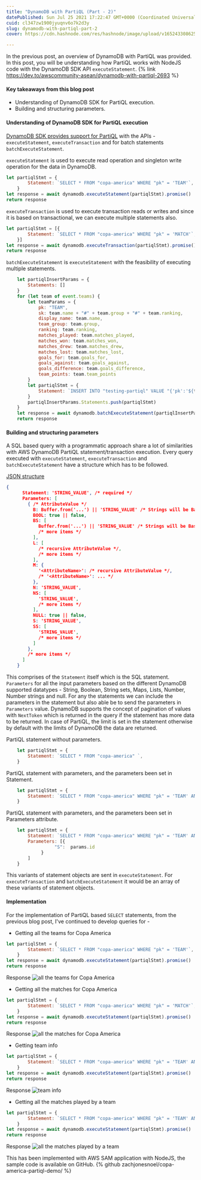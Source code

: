 ```yaml
---
title: "DynamoDB with PartiQL (Part - 2)"
datePublished: Sun Jul 25 2021 17:22:47 GMT+0000 (Coordinated Universal Time)
cuid: cl347zw1900jyuqnv6o7k2d3y
slug: dynamodb-with-partiql-part-2
cover: https://cdn.hashnode.com/res/hashnode/image/upload/v1652433086258/7wZ6cQ8Mx.jpeg

---
```


In the previous post, an overview of DynamoDB with PartiQL was provided. In this post, you will be understanding how PartiQL works with NodeJS code with the DynamoDB SDK API `executeStatement`.
{% link https://dev.to/awscommunity-asean/dynamodb-with-partiql-2693 %}

#### Key takeaways from this blog post 
+ Understanding of DynamoDB SDK for PartiQL execution.
+ Building and structuring parameters.

#### Understanding of DynamoDB SDK for PartiQL execution
[DynamoDB SDK provides support for PartiQL](https://docs.aws.amazon.com/amazondynamodb/latest/developerguide/ql-reference.html) with the APIs - `executeStatement`, `executeTransaction` and for batch statements `batchExecuteStatement`. 

`executeStatement` is used to execute read operation and singleton write operation for the data in DynamoDB. 

```JavaScript
let partiqlStmt = {
        Statement: `SELECT * FROM "copa-america" WHERE "pk" = 'TEAM'`,
    }
let response = await dynamodb.executeStatement(partiqlStmt).promise()
return response
```

`executeTransaction` is used to execute transaction reads or writes and since it is based on transactional, we can execute multiple statements also.

```JavaScript
let partiqlStmt = [{
        Statement: `SELECT * FROM "copa-america" WHERE "pk" = 'MATCH'`,
    }]
let response = await dynamodb.executeTransaction(partiqlStmt).promise()
return response
```

`batchExecuteStatement` is `executeStatement` with the feasibility of executing multiple statements.

```JavaScript
    let partiqlInsertParams = {
        Statements: []
    }
    for (let team of event.teams) {
        let teamParams = {
            pk: "TEAM",
            sk: team.name + "#" + team.group + "#" + team.ranking,
            display_name: team.name,
            team_group: team.group,
            ranking: team.ranking,
            matches_played: team.matches_played,
            matches_won: team.matches_won,
            matches_drew: team.matches_drew,
            matches_lost: team.matches_lost,
            goals_for: team.goals_for,
            goals_against: team.goals_against,
            goals_difference: team.goals_difference,
            team_points: team.team_points
        }
        let partiqlStmt = {
            Statement: `INSERT INTO "testing-partiql" VALUE "{'pk':'${teamParams.pk}','sk':'${teamParams.sk}','display_name':'${teamParams.display_name}','team_group':'${teamParams.team_group}','ranking':${teamParams.ranking},'matches_played':${teamParams.matches_played},'matches_won':${teamParams.matches_won},'matches_drew':${teamParams.matches_drew},'matches_lost':${teamParams.matches_lost},'goals_for':${teamParams.goals_for},'goals_against':${teamParams.goals_against},'goals_difference':${teamParams.goals_difference},'team_points':${teamParams.team_points}}"`,
        }
        partiqlInsertParams.Statements.push(partiqlStmt)
    }
    let response = await dynamodb.batchExecuteStatement(partiqlInsertParams).promise()
    return response
```

#### Building and structuring parameters
A SQL based query with a programmatic approach share a lot of similarities with AWS DynamoDB PartiQL statement/transaction execution. Every query executed with `executeStatement`, `executeTransaction` and `batchExecuteStatement` have a structure which has to be followed. 

[JSON structure](https://docs.aws.amazon.com/AWSJavaScriptSDK/latest/AWS/DynamoDB.html#executeStatement-property)
```json
{
      Statement: 'STRING_VALUE', /* required */
      Parameters: [
        { /* AttributeValue */
          B: Buffer.from('...') || 'STRING_VALUE' /* Strings will be Base-64 encoded on your behalf */,
          BOOL: true || false,
          BS: [
            Buffer.from('...') || 'STRING_VALUE' /* Strings will be Base-64 encoded on your behalf */,
            /* more items */
          ],
          L: [
            /* recursive AttributeValue */,
            /* more items */
          ],
          M: {
            '<AttributeName>': /* recursive AttributeValue */,
            /* '<AttributeName>': ... */
          },
          N: 'STRING_VALUE',
          NS: [
            'STRING_VALUE',
            /* more items */
          ],
          NULL: true || false,
          S: 'STRING_VALUE',
          SS: [
            'STRING_VALUE',
            /* more items */
          ]
        },
        /* more items */
      ]
    }
```
This comprises of the `Statement` itself which is the SQL statement. `Parameters` for all the input parameters based on the different DynamoDB supported datatypes - String, Boolean, String sets, Maps, Lists, Number, Number strings and null. For any the statements we can include the parameters in the statement but also able be to send the parameters in `Parameters` value. DynamoDB supports the concept of pagination of values with `NextToken` which is returned in the query if the statement has more data to be returned. In case of PartiQL, the limit is set in the statement otherwise by default with the limits of DynamoDB the data are returned. 

PartiQL statement without parameters.
```JavaScript
    let partiqlStmt = {
        Statement: `SELECT * FROM "copa-america" `,
    }
```
PartiQL statement with parameters, and the parameters been set in Statement.
```JavaScript
    let partiqlStmt = {
        Statement: `SELECT * FROM "copa-america" WHERE "pk" = 'TEAM' AND contains("display_name",'${params.id}')`,
    }
```
PartiQL statement with parameters, and the parameters been set in Parameters attribute.
```JavaScript
    let partiqlStmt = {
        Statement: `SELECT * FROM "copa-america" WHERE "pk" = 'TEAM' AND contains("display_name",'?')`,.
        Parameters: [{
                  "S":  params.id
             }
        ]
    }
```
This variants of statement objects are sent in `executeStatement`. For `executeTransaction` and `batchExecuteStatement` it would be an array of these variants of statement objects.

#### Implementation
For the implementation of PartiQL based `SELECT` statements, from the previous blog post, I've continued to develop queries for -
+ Getting all the teams for Copa America
```JavaScript
let partiqlStmt = {
        Statement: `SELECT * FROM "copa-america" WHERE "pk" = 'TEAM'`,
    }
let response = await dynamodb.executeStatement(partiqlStmt).promise()
return response
```
Response 
![all the teams for Copa America](https://cdn.hashnode.com/res/hashnode/image/upload/v1652433079801/fKPBfp-kz.png)
+ Getting all the matches for Copa America
```JavaScript
let partiqlStmt = {
        Statement: `SELECT * FROM "copa-america" WHERE "pk" = 'MATCH'`,
    }
let response = await dynamodb.executeStatement(partiqlStmt).promise()
return response
```
Response 
![all the matches for Copa America](https://cdn.hashnode.com/res/hashnode/image/upload/v1652433081617/yKdpQHiU6.png)
+ Getting team info
```JavaScript
let partiqlStmt = {
        Statement: `SELECT * FROM "copa-america" WHERE "pk" = 'TEAM' AND contains("display_name",'${params.id}')`,
    }
let response = await dynamodb.executeStatement(partiqlStmt).promise()
return response
```
Response 
![team info](https://cdn.hashnode.com/res/hashnode/image/upload/v1652433083307/EcVeUyMyz.png)
+ Getting all the matches played by a team
```JavaScript
let partiqlStmt = {
        Statement: `SELECT * FROM "copa-america" WHERE "pk" = 'TEAM' AND contains("display_name",'${params.id}')`,
    }
let response = await dynamodb.executeStatement(partiqlStmt).promise()
return response
```
Response 
![all the matches played by a team](https://cdn.hashnode.com/res/hashnode/image/upload/v1652433084868/pVXnAm1OZ.png)

This has been implemented with AWS SAM application with NodeJS, the sample code is available on GitHub.
{% github zachjonesnoel/copa-america-partiql-demo/ %}